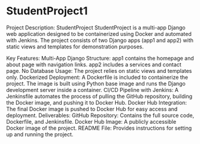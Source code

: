 # StudentProject1
Project Description: StudentProject
StudentProject is a multi-app Django web application designed to be containerized using Docker and automated with Jenkins. The project consists of two Django apps (app1 and app2) with static views and templates for demonstration purposes.

Key Features:
Multi-App Django Structure:
app1 contains the homepage and about page with navigation links.
app2 includes a services and contact page.
No Database Usage: The project relies on static views and templates only.
Dockerized Deployment:
A Dockerfile is included to containerize the project.
The image is built using Python base image and runs the Django development server inside a container.
CI/CD Pipeline with Jenkins:
A Jenkinsfile automates the process of pulling the GitHub repository, building the Docker image, and pushing it to Docker Hub.
Docker Hub Integration:
The final Docker image is pushed to Docker Hub for easy access and deployment.
Deliverables:
GitHub Repository: Contains the full source code, Dockerfile, and Jenkinsfile.
Docker Hub Image: A publicly accessible Docker image of the project.
README File: Provides instructions for setting up and running the project.
